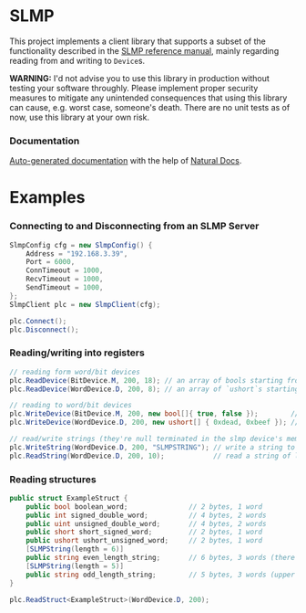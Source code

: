 # SLMP
This project implements a client library that supports a subset of the functionality described in the [SLMP reference manual](https://www.allied-automation.com/wp-content/uploads/2015/02/MITSUBISHI_manual_plc_iq-r_slmp.pdf), mainly regarding reading from and writing to `Device`s.

**WARNING:** I'd not advise you to use this library in production without testing your software throughly. Please implement proper security measures to mitigate any unintended consequences that using this library can cause, e.g. worst case, someone's death. There are no unit tests as of now, use this library at your own risk.

### Documentation

[Auto-generated documentation](https://brkp.github.io/SLMP/) with the help of [Natural Docs](https://www.naturaldocs.org/).

# Examples

### Connecting to and Disconnecting from an SLMP Server
```C#
SlmpConfig cfg = new SlmpConfig() {
    Address = "192.168.3.39",
    Port = 6000,
    ConnTimeout = 1000,
    RecvTimeout = 1000,
    SendTimeout = 1000,
};
SlmpClient plc = new SlmpClient(cfg);

plc.Connect();
plc.Disconnect();
```

### Reading/writing into registers
```C#
// reading form word/bit devices
plc.ReadDevice(BitDevice.M, 200, 18); // an array of bools starting from M200 and ending on M217
plc.ReadDevice(WordDevice.D, 200, 8); // an array of `ushort`s starting from D200 and ending on D207

// reading to word/bit devices
plc.WriteDevice(BitDevice.M, 200, new bool[]{ true, false });        // write `true, false` to `BitDevice.M` starting from M200
plc.WriteDevice(WordDevice.D, 200, new ushort[] { 0xdead, 0xbeef }); // write `0xdead, 0xbeef` to `WordDevice.D` starting from D200

// read/write strings (they're null terminated in the slmp device's memory)
plc.WriteString(WordDevice.D, 200, "SLMPSTRING"); // write a string to `WordDevice.D`
plc.ReadString(WordDevice.D, 200, 10);            // read a string of length `10`
```

### Reading structures
```C#
public struct ExampleStruct {
    public bool boolean_word;               // 2 bytes, 1 word
    public int signed_double_word;          // 4 bytes, 2 words
    public uint unsigned_double_word;       // 4 bytes, 2 words
    public short short_signed_word;         // 2 bytes, 1 word
    public ushort ushort_unsigned_word;     // 2 bytes, 1 word
    [SLMPString(length = 6)]
    public string even_length_string;       // 6 bytes, 3 words (there's an extra 0x0000 right after the string in the plc memory)
    [SLMPString(length = 5)]
    public string odd_length_string;        // 5 bytes, 3 words (upper byte of the 3rd word is 0x00)
}

plc.ReadStruct<ExampleStruct>(WordDevice.D, 200);
```

